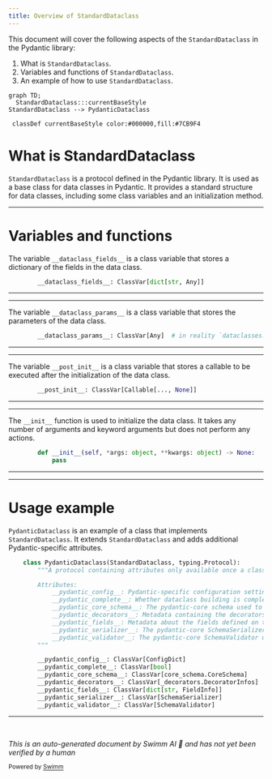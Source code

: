 ```yaml
---
title: Overview of StandardDataclass
---
```

This document will cover the following aspects of the `StandardDataclass` in the Pydantic library:

1. What is `StandardDataclass`.
2. Variables and functions of `StandardDataclass`.
3. An example of how to use `StandardDataclass`.

```mermaid
graph TD;
  StandardDataclass:::currentBaseStyle
StandardDataclass --> PydanticDataclass

 classDef currentBaseStyle color:#000000,fill:#7CB9F4
```

# What is StandardDataclass

`StandardDataclass` is a protocol defined in the Pydantic library. It is used as a base class for data classes in Pydantic. It provides a standard structure for data classes, including some class variables and an initialization method.

<SwmSnippet path="/pydantic/_internal/_dataclasses.py" line="35">

---

# Variables and functions

The variable `__dataclass_fields__` is a class variable that stores a dictionary of the fields in the data class.

```python
        __dataclass_fields__: ClassVar[dict[str, Any]]
```

---

</SwmSnippet>

<SwmSnippet path="/pydantic/_internal/_dataclasses.py" line="36">

---

The variable `__dataclass_params__` is a class variable that stores the parameters of the data class.

```python
        __dataclass_params__: ClassVar[Any]  # in reality `dataclasses._DataclassParams`
```

---

</SwmSnippet>

<SwmSnippet path="/pydantic/_internal/_dataclasses.py" line="37">

---

The variable `__post_init__` is a class variable that stores a callable to be executed after the initialization of the data class.

```python
        __post_init__: ClassVar[Callable[..., None]]
```

---

</SwmSnippet>

<SwmSnippet path="/pydantic/_internal/_dataclasses.py" line="39">

---

The `__init__` function is used to initialize the data class. It takes any number of arguments and keyword arguments but does not perform any actions.

```python
        def __init__(self, *args: object, **kwargs: object) -> None:
            pass
```

---

</SwmSnippet>

<SwmSnippet path="/pydantic/_internal/_dataclasses.py" line="42">

---

# Usage example

`PydanticDataclass` is an example of a class that implements `StandardDataclass`. It extends `StandardDataclass` and adds additional Pydantic-specific attributes.

```python
    class PydanticDataclass(StandardDataclass, typing.Protocol):
        """A protocol containing attributes only available once a class has been decorated as a Pydantic dataclass.

        Attributes:
            __pydantic_config__: Pydantic-specific configuration settings for the dataclass.
            __pydantic_complete__: Whether dataclass building is completed, or if there are still undefined fields.
            __pydantic_core_schema__: The pydantic-core schema used to build the SchemaValidator and SchemaSerializer.
            __pydantic_decorators__: Metadata containing the decorators defined on the dataclass.
            __pydantic_fields__: Metadata about the fields defined on the dataclass.
            __pydantic_serializer__: The pydantic-core SchemaSerializer used to dump instances of the dataclass.
            __pydantic_validator__: The pydantic-core SchemaValidator used to validate instances of the dataclass.
        """

        __pydantic_config__: ClassVar[ConfigDict]
        __pydantic_complete__: ClassVar[bool]
        __pydantic_core_schema__: ClassVar[core_schema.CoreSchema]
        __pydantic_decorators__: ClassVar[_decorators.DecoratorInfos]
        __pydantic_fields__: ClassVar[dict[str, FieldInfo]]
        __pydantic_serializer__: ClassVar[SchemaSerializer]
        __pydantic_validator__: ClassVar[SchemaValidator]
```

---

</SwmSnippet>

&nbsp;

*This is an auto-generated document by Swimm AI 🌊 and has not yet been verified by a human*

<SwmMeta version="3.0.0" repo-id="Z2l0aHViJTNBJTNBREVNTy1weWRhbnRpYyUzQSUzQWdpbGFkbmF2b3Q=" repo-name="DEMO-pydantic" doc-type="class"><sup>Powered by [Swimm](/)</sup></SwmMeta>

